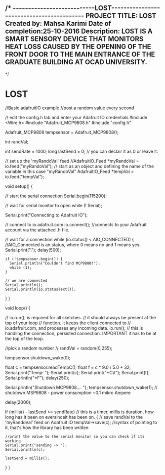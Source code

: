 
/*
---------------------------LOST------------------------------------------
PROJECT TITLE: LOST
Created by: Mahsa Karimi
Date of completion:25-10-2016
Description: LOST IS A SMART SENSORY DEVICE
THAT MONITORS HEAT LOSS CAUSED BY THE OPENING 
OF THE FRONT DOOR TO THE MAIN ENTRANCE OF 
THE GRADUATE BUILDING AT OCAD UNIVERSITY.
----------------------------------------------------------------------------------
*/


# LOST
//Basic adafruitIO example
//post a random value every second



// edit the config.h tab and enter your Adafruit IO credentials
#include <Wire.h>
#include "Adafruit_MCP9808.h"
#include "config.h"

Adafruit_MCP9808 tempsensor = Adafruit_MCP9808();


int randVal;


int sendRate = 1000;
long lastSend = 0; // you can declair it as 0 or leave it.



// set up the 'myRandoVal' feed
//AdafruitIO_Feed *myRandoVal = io.feed("myRandoVal"); // start as an object and defining the name of the variable in this case "myRandoVal"
AdafruitIO_Feed *tempVal = io.feed("tempVal");

void setup() {

  // start the serial connection
  Serial.begin(115200);

  // wait for serial monitor to open
  while (! Serial);

  Serial.print("Connecting to Adafruit IO");

  // connect to io.adafruit.com
  io.connect(); //connects to your Adafruit account via the attached .h file.

  // wait for a connection
  while (io.status() < AIO_CONNECTED) { //AIO_Connected is an status, where 0 means no and 1 means yes.
    Serial.print(".");
    delay(500);

    if (!tempsensor.begin()) {
      Serial.println("Couldn't find MCP9808!");
      while (1);
    }

    // we are connected
    Serial.println();
    Serial.println(io.statusText());

  }
}

void loop() {

  // io.run(); is required for all sketches.
  // it should always be present at the top of your loop
  // function. it keeps the client connected to
  // io.adafruit.com, and processes any incoming data.
  io.run(); // this is handling the connection, persisted connection. IMPORTANT it has to be at the top of the loop.

  //pick a random number
  // randVal = random(0,255);

  tempsensor.shutdown_wake(0);

  float c = tempsensor.readTempC();
  float f = c * 9.0 / 5.0 + 32;
  Serial.print("Temp: "); Serial.print(c); Serial.print("*C\t");
  Serial.print(f); Serial.println("*F");
  delay(250);

  Serial.println("Shutdown MCP9808.... ");
  tempsensor.shutdown_wake(1); // shutdown MSP9808 - power consumption ~0.1 mikro Ampere

  delay(2000);


  if (millis() - lastSend >= sendRate) // this is a timer, millis is duration, how long has it been on eversinceit has been on.
  {
    // save randVal to the 'myRandoVal' feed on Adafruit IO
    tempVal->save(c); //syntax of pointing to it, that's how the library has been written

    //print the value to the serial monitor so you can check if its working
    Serial.print("sending -> ");
    Serial.println(c);

    lastSend = millis();
  }
}
